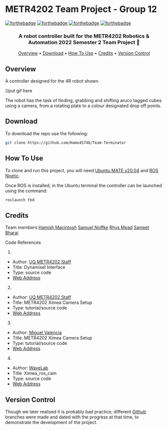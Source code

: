 # METR4202 Team Project - Group 12
  
[![forthebadge](https://forthebadge.com/images/badges/powered-by-electricity.svg)](https://forthebadge.com)
[![forthebadge](https://forthebadge.com/images/badges/for-robots.svg)](https://forthebadge.com)
[![forthebadge](https://forthebadge.com/images/badges/built-with-love.svg)](https://forthebadge.com)
[![forthebadge](https://forthebadge.com/images/badges/60-percent-of-the-time-works-every-time.svg)](https://forthebadge.com)
  

<h3 align="center">A robot controller built for the METR4202 Robotics & Automation 2022 Semester 2 Team Project 🤖</a></h3>

<p align="center">
  <a href="#Overview">Overview</a> •
  <a href="#download">Download</a> •
  <a href="#how-to-use">How To Use</a> •
  <a href="#credits">Credits</a> •
  <a href="#version-control">Version Control</a>
</p>

## Overview

A controller designed for the 4R robot shown. 

//put gif here

The robot has the task of finding, grabbing and shifting aruco tagged cubes using a camera, from a rotating plate to a colour designated drop off points.  


## Download
To download the repo use the following:

```bash
git clone https://github.com/Hamo45746/Team-Terminator
```

## How To Use

To clone and run this project, you will need [Ubuntu MATE v20.04](https://ubuntu-mate.org/blog/ubuntu-mate-focal-fossa-release-notes/) and [ROS Noetic](http://wiki.ros.org/noetic/Installation/Ubuntu).

Once ROS is installed, in the Ubuntu terminal the controller can be launched using the command:

```bash
roslaunch tbd
```

## Credits

Team members
[Hamish Macintosh](https://github.com/Hamo45746)
[Samuel Noffke](https://github.com/noff04)
[Rhys Mead](https://github.com/RhysM23)
[Sanjeet Bharaj](https://github.com/sanjeetsb)

Code References

1. 

   * Author: [UQ METR4202 Staff](https://github.com/UQ-METR4202)
   * Title: Dynamixel Interface
   * Type: source code
   * [Web Address](https://github.com/UQ-METR4202/dynamixel_interface)

2.  

   * Author: [UQ METR4202 Staff](https://github.com/UQ-METR4202)
   * Title: METR4202 Ximea Camera Setup
   * Type: tutorial/source code
   * [Web Address](https://github.com/UQ-METR4202/metr4202_ximea_ros)

3. 

   * Author: [Miguel Valencia](https://github.com/miggyval)
   * Title: METR4202 Ximea Camera Setup
   * Type: tutorial/source code
   * [Web Address](https://github.com/miggyval/metr4202_ximea_tutorial)

4.  

   * Author: [WaveLab](https://github.com/wavelab)
   * Title: Ximea_ros_cam
   * Type: source code
   * [Web Address](https://github.com/wavelab/ximea_ros_cam.git)



## Version Control

Though we later realised it is probably bad practice, different [Github](https://github.com/Hamo45746/Team-Terminator) branches were made and dated with the progress at that time, to demonstrate the development of the project.
